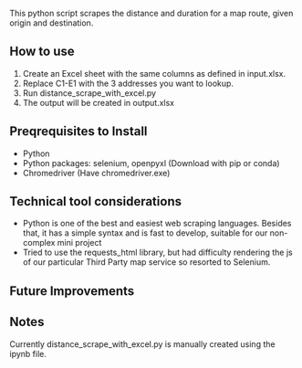 This python script scrapes the distance and duration for a map route, given origin and destination. 

## How to use
1. Create an Excel sheet with the same columns as defined in input.xlsx.
2. Replace C1-E1 with the 3 addresses you want to lookup.
3. Run distance_scrape_with_excel.py
4. The output will be created in output.xlsx

## Preqrequisites to Install
- Python
- Python packages: selenium, openpyxl  (Download with pip or conda)
- Chromedriver (Have chromedriver.exe) 

## Technical tool considerations
* Python is one of the best and easiest web scraping languages. Besides that, it has a simple syntax and is fast to develop, suitable for our non-complex mini project 
* Tried to use the requests_html library, but had difficulty rendering the js of our particular Third Party map service so resorted to Selenium. 

## Future Improvements

## Notes 
Currently distance_scrape_with_excel.py is manually created using the ipynb file.